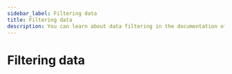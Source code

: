 ```yaml
---
sidebar_label: Filtering data
title: Filtering data
description: You can learn about data filtering in the documentation of the DHTMLX JavaScript Spreadsheet library. Browse developer guides and API reference, try out code examples and live demos, and download a free 30-day evaluation version of DHTMLX Spreadsheet.
---
```


# Filtering data

```todo
```